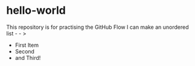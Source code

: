# hello-world
This repository is for practising the GitHub Flow
I can make an unordered list - - >
- First Item
- Second
- and Third!
